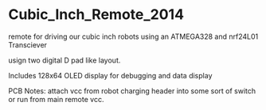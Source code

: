 Cubic_Inch_Remote_2014
======================
remote for driving our cubic inch robots using an ATMEGA328 and nrf24L01 Transciever

usign two digital D pad like layout. 

Includes 128x64 OLED display for debugging and data display


PCB Notes:
attach vcc from robot charging header into some sort of switch or run from main remote vcc. 
